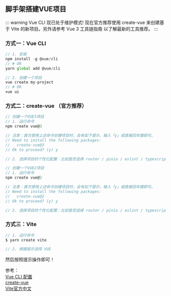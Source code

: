 ## 脚手架搭建VUE项目

::: warning Vue CLI 现已处于维护模式!
现在官方推荐使用 create-vue 来创建基于 Vite 的新项目。另外请参考 Vue 3 工具链指南 以了解最新的工具推荐。
:::

### 方式一：Vue CLI
```js
// 1. 安装
npm install -g @vue/cli
// # OR
yarn global add @vue/cli

// 2. 创建一个项目
vue create my-project
// # OR
vue ui
```

### 方式二：create-vue （官方推荐）
```js
// 创建一个VUE3项目
// 1. 运行命令
npm create vue@3

// 注意：首次使用上述命令创建项目时，会有如下提示，输入「y」或直接回车键即可。
// Need to install the following packages:
//   create-vue@3
// Ok to proceed? (y) y

// 2. 选择项目的个性化配置：比如是否选择 router / pinia / eslint / typescript 等。
```

```js
// 创建一个VUE2项目
// 1. 运行命令
npm create vue@2

// 注意：首次使用上述命令创建项目时，会有如下提示，输入「y」或直接回车键即可。
// Need to install the following packages:
//   create-vue@2
// Ok to proceed? (y) y

// 2. 选择项目的个性化配置：比如是否选择 router / pinia / eslint / typescript 等。
```

### 方式三：Vite
```js
// 1. 运行命令
$ yarn create vite

// 2. 根据提示选择 VUE
```
然后按照提示操作即可！


参考：<br />
<a href="https://cli.vuejs.org/zh/" target="_blank">Vue CLI 配置</a><br />
<a href="https://github.com/vuejs/create-vue" target="_blank">create-vue</a><br />
<a href="https://cn.vitejs.dev/" target="_blank">Vite官方中文</a><br />